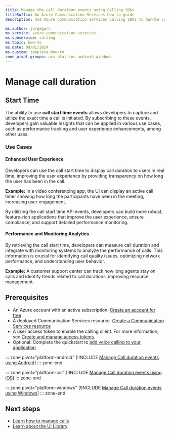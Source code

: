 ```yaml
---
title: Manage the call duration events using Calling SDKs
titleSuffix: An Azure Communication Services how-to guide
description: Use Azure Communication Services Calling SDKs to handle call duration events

ms.author: jorgegarc
ms.service: azure-communication-services
ms.subservice: calling
ms.topic: how-to 
ms.date: 09/01/2024
ms.custom: template-how-to
zone_pivot_groups: acs-plat-ios-android-windows
---
```


# Manage call duration

## Start Time

The ability to use **call start time events** allows developers to capture and utilize the exact time a call is initiated. By subscribing to these events, developers gain valuable insights that can be applied in various use cases, such as performance tracking and user experience enhancements, among other uses.

### Use Cases

#### Enhanced User Experience
Developers can use the call start time to display call duration to users in real time, improving the user experience by providing transparency on how long the user has been in the call.

**Example:** In a video conferencing app, the UI can display an active call timer showing how long the participants have been in the meeting, increasing user engagement.

By utilizing the call start time API events, developers can build more robust, feature-rich applications that improve the user experience, ensure compliance, and support detailed performance monitoring.

#### Performance and Monitoring Analytics
By retrieving the call start time, developers can measure call duration and integrate with monitoring systems to analyze the performance of calls. This information is crucial for identifying call quality issues, optimizing network performance, and understanding user behavior.

**Example:** A customer support center can track how long agents stay on calls and identify trends related to call durations, improving resource management.

## Prerequisites

- An Azure account with an active subscription. [Create an account for free](https://azure.microsoft.com/free/?WT.mc_id=A261C142F)
- A deployed Communication Services resource. [Create a Communication Services resource](../../quickstarts/create-communication-resource.md)
- A user access token to enable the calling client. For more information, see [Create and manage access tokens](../../quickstarts/identity/access-tokens.md).
- Optional: Complete the quickstart to [add voice calling to your application](../../quickstarts/voice-video-calling/getting-started-with-calling.md)

::: zone pivot="platform-android"
[!INCLUDE [Manage Call duration events using Android](./includes/call-duration/android.md)]
::: zone-end

::: zone pivot="platform-ios"
[!INCLUDE [Manage Call duration events using iOS](./includes/call-duration/ios.md)]
::: zone-end

::: zone pivot="platform-windows"
[!INCLUDE [Manage Call duration events using Windows](./includes/call-duration/windows.md)]
::: zone-end

## Next steps

- [Learn how to manage calls](./manage-calls.md)
- [Learn about the UI Library](../../concepts/ui-library/ui-library-overview.md)
